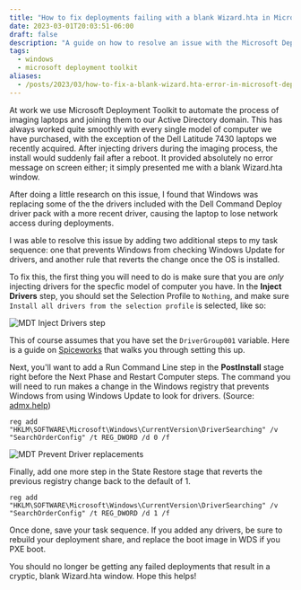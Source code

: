 ```yaml
---
title: "How to fix deployments failing with a blank Wizard.hta in Microsoft Deployment Toolkit"
date: 2023-03-01T20:03:51-06:00
draft: false
description: "A guide on how to resolve an issue with the Microsoft Deployment Toolkit where the deployment fails with a blank Wizard.hta screen"
tags:
  - windows
  - microsoft deployment toolkit
aliases:
  - /posts/2023/03/how-to-fix-a-blank-wizard.hta-error-in-microsoft-deployment-toolkit/
---
```


At work we use Microsoft Deployment Toolkit to automate the process of imaging
laptops and joining them to our Active Directory domain. This has always worked
quite smoothly with every single model of computer we have purchased, with the
exception of the Dell Latitude 7430 laptops we recently acquired. After
injecting drivers during the imaging process, the install would suddenly fail
after a reboot. It provided absolutely no error message on screen either; it
simply presented me with a blank Wizard.hta window.

After doing a little research on this issue, I found that Windows was replacing 
some of the the drivers included with the Dell Command Deploy driver pack with a
more recent driver, causing the laptop to lose network access during
deployments.

I was able to resolve this issue by adding two additional steps to my task
sequence: one that prevents Windows from checking Windows Update for drivers,
and another rule that reverts the change once the OS is installed.

To fix this, the first thing you will need to do is make sure that you are 
*only* injecting drivers for the specfic model of computer you have. In the
**Inject Drivers** step, you should set the Selection Profile to `Nothing`, and
make sure `Install all drivers from the selection profile` is selected, like so:

![MDT Inject Drivers step](/img/mdt_injectdrivers.png)

This of course assumes that you have set the `DriverGroup001` variable. Here is
a guide on [Spiceworks][0] that walks you through setting this up.

Next, you'll want to add a Run Command Line step in the **PostInstall** stage
right before the Next Phase and Restart Computer steps. The command you will
need to run makes a change in the Windows registry that prevents Windows from
using Windows Update to look for drivers. (Source: [admx.help][1])

    reg add "HKLM\SOFTWARE\Microsoft\Windows\CurrentVersion\DriverSearching" /v "SearchOrderConfig" /t REG_DWORD /d 0 /f

![MDT Prevent Driver replacements](/img/mdt_nodriverreplace.png)

Finally, add one more step in the State Restore stage that reverts the previous
registry change back to the default of 1.

    reg add "HKLM\SOFTWARE\Microsoft\Windows\CurrentVersion\DriverSearching" /v "SearchOrderConfig" /t REG_DWORD /d 1 /f

Once done, save your task sequence. If you added any drivers, be sure to rebuild
your deployment share, and replace the boot image in WDS if you PXE boot.

You should no longer be getting any failed deployments that result in a cryptic,
blank Wizard.hta window. Hope this helps!

[0]:https://community.spiceworks.com/how_to/116865-add-drivers-to-mdt-all-versions-total-control-method
[1]:https://admx.help/?Category=Windows_10_2016&Policy=Microsoft.Policies.DeviceSoftwareSetup::DriverSearchPlaces_SearchOrderConfiguration
